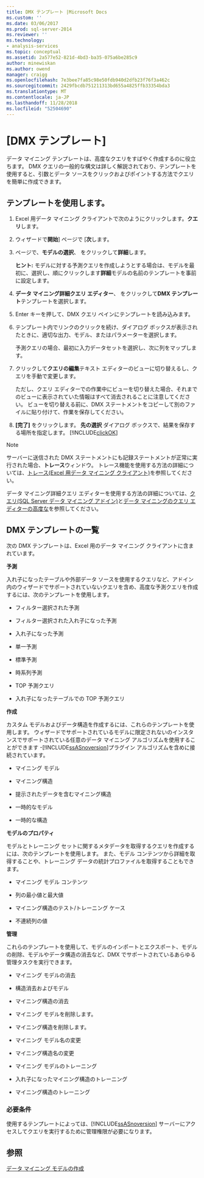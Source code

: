 ```yaml
---
title: DMX テンプレート |Microsoft Docs
ms.custom: ''
ms.date: 03/06/2017
ms.prod: sql-server-2014
ms.reviewer: ''
ms.technology:
- analysis-services
ms.topic: conceptual
ms.assetid: 2a577e52-821d-4bd3-ba35-075a6be285c9
author: minewiskan
ms.author: owend
manager: craigg
ms.openlocfilehash: 7e3bee7fa85c98e50fdb940d2dfb23f76f3a462c
ms.sourcegitcommit: 2429fbcdb751211313bd655a4825ffb33354bda3
ms.translationtype: MT
ms.contentlocale: ja-JP
ms.lasthandoff: 11/28/2018
ms.locfileid: "52504690"
---
```

# <a name="dmx-templates"></a>[DMX テンプレート]
  データ マイニング テンプレートは、高度なクエリをすばやく作成するのに役立ちます。 DMX クエリの一般的な構文は詳しく解説されており、テンプレートを使用すると、引数とデータ ソースをクリックおよびポイントする方法でクエリを簡単に作成できます。  
  
## <a name="using-the-templates"></a>テンプレートを使用します。  
  
1.  Excel 用データ マイニング クライアントで次のようにクリックします。**クエリ**します。  
  
2.  ウィザードで**開始**] ページで [**次**します。  
  
3.  ページで、**モデルの選択**、 をクリックして**詳細**します。  
  
     **ヒント:** モデルに対する予測クエリを作成しようとする場合は、モデルを最初に、選択し、順にクリックします**詳細**モデルの名前のテンプレートを事前に設定します。  
  
4.  **データ マイニング詳細クエリ エディター**、 をクリックして**DMX テンプレート**テンプレートを選択します。  
  
5.  Enter キーを押して、DMX クエリ ペインにテンプレートを読み込みます。  
  
6.  テンプレート内でリンクのクリックを続け、ダイアログ ボックスが表示されたときに、適切な出力、モデル、またはパラメーターを選択します。  
  
     予測クエリの場合、最初に入力データセットを選択し、次に列をマップします。  
  
7.  クリックして**クエリの編集**テキスト エディターのビューに切り替えるし、クエリを手動で変更します。  
  
     ただし、クエリ エディターでの作業中にビューを切り替えた場合、それまでのビューに表示されていた情報はすべて消去されることに注意してください。 ビューを切り替える前に、DMX ステートメントをコピーして別のファイルに貼り付けて、作業を保存してください。  
  
8.  **[完了]** をクリックします。 **先の選択** ダイアログ ボックスで、結果を保存する場所を指定します。 [!INCLUDE[clickOK](../includes/clickok-md.md)]  
  
> [!NOTE]  
>  サーバーに送信された DMX ステートメントにも記録ステートメントが正常に実行された場合、**トレース**ウィンドウ。 トレース機能を使用する方法の詳細については、[トレース&#40;Excel 用データ マイニング クライアント&#41;](trace-data-mining-client-for-excel.md)を参照してください。  
  
 データ マイニング詳細クエリ エディターを使用する方法の詳細については、[クエリ&#40;SQL Server データ マイニング アドイン&#41;](query-sql-server-data-mining-add-ins.md)と[データ マイニングのクエリ エディターの高度な](advanced-data-mining-query-editor.md)を参照してください。  
  
## <a name="list-of-dmx-templates"></a>DMX テンプレートの一覧  
 次の DMX テンプレートは、Excel 用のデータ マイニング クライアントに含まれています。  
  
 **予測**  
  
 入れ子になったテーブルや外部データ ソースを使用するクエリなど、アドイン内のウィザードでサポートされていないクエリを含め、高度な予測クエリを作成するには、次のテンプレートを使用します。  
  
-   フィルター選択された予測  
  
-   フィルター選択された入れ子になった予測  
  
-   入れ子になった予測  
  
-   単一予測  
  
-   標準予測  
  
-   時系列予測  
  
-   TOP 予測クエリ  
  
-   入れ子になったテーブルでの TOP 予測クエリ  
  
 **作成**  
  
 カスタム モデルおよびデータ構造を作成するには、これらのテンプレートを使用します。 ウィザードでサポートされているモデルに限定されないのインスタンスでサポートされている任意のデータ マイニング アルゴリズムを使用することができます -[!INCLUDE[ssASnoversion](../includes/ssasnoversion-md.md)]プラグイン アルゴリズムを含めに接続されています。  
  
-   マイニング モデル  
  
-   マイニング構造  
  
-   提示されたデータを含むマイニング構造  
  
-   一時的なモデル  
  
-   一時的な構造  
  
 **モデルのプロパティ**  
  
 モデルとトレーニング セットに関するメタデータを取得するクエリを作成するには、次のテンプレートを使用します。 また、モデル コンテンツから詳細を取得することや、トレーニング データの統計プロファイルを取得することもできます。  
  
-   マイニング モデル コンテンツ  
  
-   列の最小値と最大値  
  
-   マイニング構造のテスト/トレーニング ケース  
  
-   不連続列の値  
  
 **管理**  
  
 これらのテンプレートを使用して、モデルのインポートとエクスポート、モデルの削除、モデルやデータ構造の消去など、DMX でサポートされているあらゆる管理タスクを実行できます。  
  
-   マイニング モデルの消去  
  
-   構造消去およびモデル  
  
-   マイニング構造の消去  
  
-   マイニング モデルを削除します。  
  
-   マイニング構造を削除します。  
  
-   マイニング モデル名の変更  
  
-   マイニング構造名の変更  
  
-   マイニング モデルのトレーニング  
  
-   入れ子になったマイニング構造のトレーニング  
  
-   マイニング構造のトレーニング  
  
### <a name="requirements"></a>必要条件  
 使用するテンプレートによっては、[!INCLUDE[ssASnoversion](../includes/ssasnoversion-md.md)] サーバーにアクセスしてクエリを実行するために管理権限が必要になります。  
  
## <a name="see-also"></a>参照  
 [データ マイニング モデルの作成](creating-a-data-mining-model.md)  
  
  
